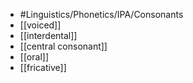 - #Linguistics/Phonetics/IPA/Consonants
- [[voiced]]
- [[interdental]]
- [[central consonant]]
- [[oral]]
- [[fricative]]